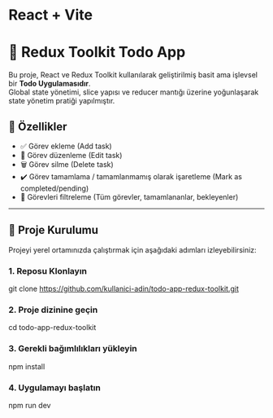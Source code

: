 # React + Vite

# 📝 Redux Toolkit Todo App

Bu proje, React ve Redux Toolkit kullanılarak geliştirilmiş basit ama işlevsel bir **Todo Uygulamasıdır**.  
Global state yönetimi, slice yapısı ve reducer mantığı üzerine yoğunlaşarak state yönetim pratiği yapılmıştır.

## 🚀 Özellikler

- ✅ Görev ekleme (Add task)
- 📝 Görev düzenleme (Edit task)
- 🗑️ Görev silme (Delete task)
- ✔️ Görev tamamlama / tamamlanmamış olarak işaretleme (Mark as completed/pending)
- 📂 Görevleri filtreleme (Tüm görevler, tamamlananlar, bekleyenler)

---

## 📁 Proje Kurulumu

Projeyi yerel ortamınızda çalıştırmak için aşağıdaki adımları izleyebilirsiniz:

### 1. Reposu Klonlayın
git clone https://github.com/kullanici-adin/todo-app-redux-toolkit.git

### 2. Proje dizinine geçin
cd todo-app-redux-toolkit

### 3. Gerekli bağımlılıkları yükleyin
npm install

### 4. Uygulamayı başlatın
npm run dev




